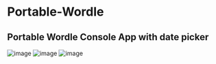 # Portable-Wordle
Portable Wordle Console App with date picker
---
![image](https://user-images.githubusercontent.com/109564315/182465428-7b913edf-e664-4e20-bc47-4d510328313c.png)
![image](https://user-images.githubusercontent.com/109564315/182467006-f5d70837-2728-4f58-ade8-53b012e9fd7e.png)
![image](https://user-images.githubusercontent.com/109564315/182466748-7897056a-11da-44ad-ba4c-ce729bd3259d.png)
